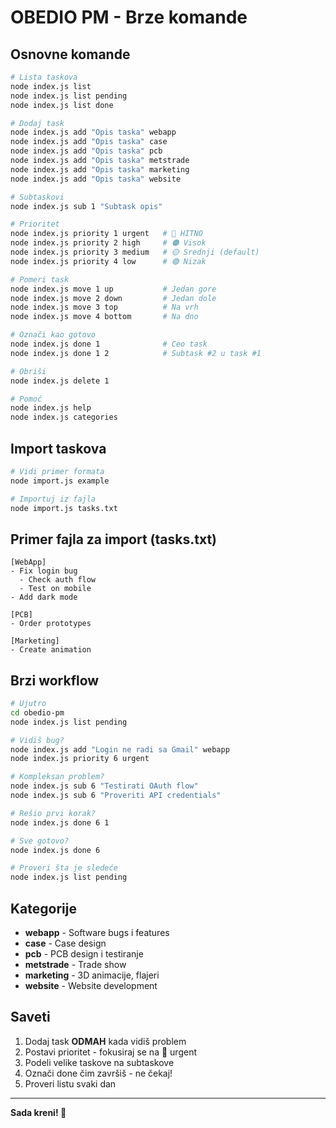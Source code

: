 # OBEDIO PM - Brze komande

## Osnovne komande

```bash
# Lista taskova
node index.js list
node index.js list pending
node index.js list done

# Dodaj task
node index.js add "Opis taska" webapp
node index.js add "Opis taska" case
node index.js add "Opis taska" pcb
node index.js add "Opis taska" metstrade
node index.js add "Opis taska" marketing
node index.js add "Opis taska" website

# Subtaskovi
node index.js sub 1 "Subtask opis"

# Prioritet
node index.js priority 1 urgent   # 🔴 HITNO
node index.js priority 2 high     # 🟠 Visok
node index.js priority 3 medium   # 🟡 Srednji (default)
node index.js priority 4 low      # 🟢 Nizak

# Pomeri task
node index.js move 1 up           # Jedan gore
node index.js move 2 down         # Jedan dole
node index.js move 3 top          # Na vrh
node index.js move 4 bottom       # Na dno

# Označi kao gotovo
node index.js done 1              # Ceo task
node index.js done 1 2            # Subtask #2 u task #1

# Obriši
node index.js delete 1

# Pomoć
node index.js help
node index.js categories
```

## Import taskova

```bash
# Vidi primer formata
node import.js example

# Importuj iz fajla
node import.js tasks.txt
```

## Primer fajla za import (tasks.txt)

```
[WebApp]
- Fix login bug
  - Check auth flow
  - Test on mobile
- Add dark mode

[PCB]
- Order prototypes

[Marketing]
- Create animation
```

## Brzi workflow

```bash
# Ujutro
cd obedio-pm
node index.js list pending

# Vidiš bug?
node index.js add "Login ne radi sa Gmail" webapp
node index.js priority 6 urgent

# Kompleksan problem?
node index.js sub 6 "Testirati OAuth flow"
node index.js sub 6 "Proveriti API credentials"

# Rešio prvi korak?
node index.js done 6 1

# Sve gotovo?
node index.js done 6

# Proveri šta je sledeće
node index.js list pending
```

## Kategorije

- **webapp** - Software bugs i features
- **case** - Case design
- **pcb** - PCB design i testiranje
- **metstrade** - Trade show
- **marketing** - 3D animacije, flajeri
- **website** - Website development

## Saveti

1. Dodaj task **ODMAH** kada vidiš problem
2. Postavi prioritet - fokusiraj se na 🔴 urgent
3. Podeli velike taskove na subtaskove
4. Označi done čim završiš - ne čekaj!
5. Proveri listu svaki dan

---

**Sada kreni! 🎯**
